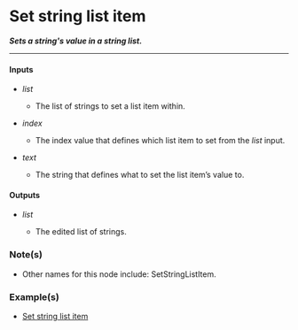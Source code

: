 # Set string list item

**_Sets a string's value in a string list._**

---


#### Inputs

* _list_

  * The list of strings to set a list item within.

* _index_

  * The index value that defines which list item to set from the _list_ input.

* _text_

  * The string that defines what to set the list item’s value to.


#### Outputs

* _list_

  * The edited list of strings.


### Note(s)

* Other names for this node include: SetStringListItem.


### Example(s)

* <a href="https://creator.trimble.com/graph?assetURI=whp:189bac23-cc78-4bd7-a071-15cedc3f6bc2&version=latest" target="_blank">Set string list item</a>